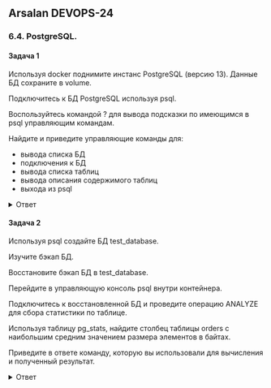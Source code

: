 ## Arsalan DEVOPS-24

### 6.4. PostgreSQL.

#### Задача 1
Используя docker поднимите инстанс PostgreSQL (версию 13). Данные БД сохраните в volume.

Подключитесь к БД PostgreSQL используя psql.

Воспользуйтесь командой \? для вывода подсказки по имеющимся в psql управляющим командам.

Найдите и приведите управляющие команды для:

* вывода списка БД
* подключения к БД
* вывода списка таблиц
* вывода описания содержимого таблиц
* выхода из psql


<details>
<summary>Ответ</summary>

![task1_1.png](64%2Ftask1_1.png)
![task1_2.png](64%2Ftask1_2.png)
![task1_3.png](64%2Ftask1_3.png)
![task1_4.png](64%2Ftask1_4.png)
</details>

#### Задача 2
Используя psql создайте БД test_database.

Изучите бэкап БД.

Восстановите бэкап БД в test_database.

Перейдите в управляющую консоль psql внутри контейнера.

Подключитесь к восстановленной БД и проведите операцию ANALYZE для сбора статистики по таблице.

Используя таблицу pg_stats, найдите столбец таблицы orders с наибольшим средним значением размера элементов в байтах.

Приведите в ответе команду, которую вы использовали для вычисления и полученный результат.

<details>
<summary>Ответ</summary>


</details>